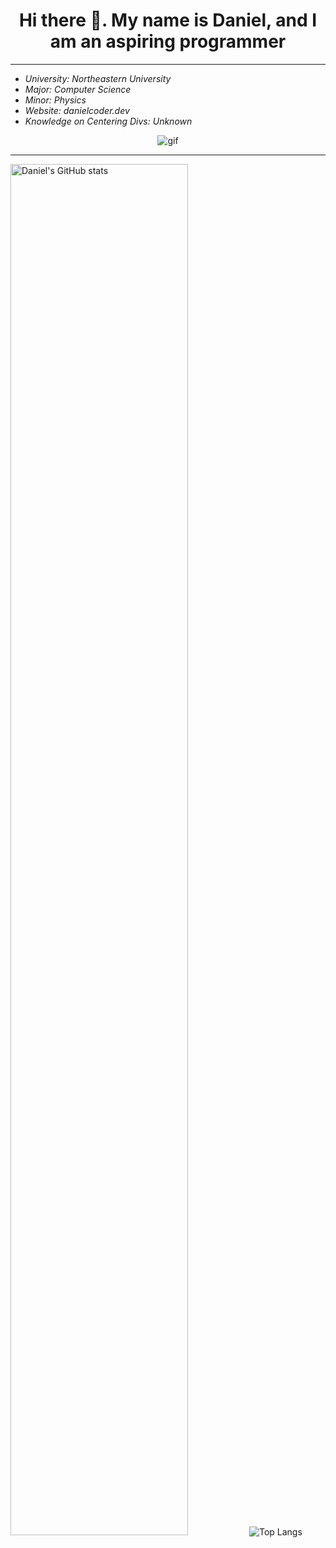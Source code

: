 <h1 align="center"> Hi there 👋. My name is Daniel, and I am an aspiring programmer</h1> 
<hr />
 <ul>
  <li><i>University: Northeastern University</i></li>
  <li><i>Major: Computer Science</i></li>
  <li><i>Minor: Physics</i></li>
  <li><i>Website: danielcoder.dev</i></li>
  <li><i>Knowledge on Centering Divs: Unknown</i></li>
</ul> 
<p align="center"> 
  <img src="https://github.com/DanielCoder834/DanielCoder834/assets/55712502/fd21e763-0166-4f97-b926-8d5c7c5d342a" alt="gif">
</p>
<hr />
<img width="75%" height="75%" src="https://github-readme-stats.vercel.app/api?username=DanielCoder834" alt="Daniel's GitHub stats">
<img src="https://github-readme-stats.vercel.app/api/top-langs/?username=DanielCoder834" alt="Top Langs">
<!--
**DanielCoder834/DanielCoder834** is a ✨ _special_ ✨ repository because its `README.md` (this file) appears on your GitHub profile. align = "right"

Here are some ideas to get you started:

- 🔭 I’m currently working on ...
- 🌱 I’m currently learning ...
- 👯 I’m looking to collaborate on ...
- 🤔 I’m looking for help with ...
- 💬 Ask me about ...
- 📫 How to reach me: ...
- 😄 Pronouns: ...
- ⚡ Fun fact: ...
-->
